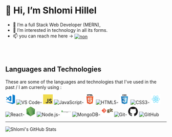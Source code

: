 # 👋 Hi, I’m Shlomi Hillel
- 🌱 I’m a full Stack Web Developer (MERN),
- 👀 I’m interested in technology in all its forms.
- 📫 you can reach me here -> [<img align="center" alt="non" width="22px" src="https://cdn.jsdelivr.net/npm/simple-icons@v3/icons/linkedin.svg" />][linkedin]

<br />

<br/>

<!---

<br />
ShlomiHillel/ShlomiHillel is a ✨ special ✨ repository because its `README.md` (this file) appears on your GitHub profile.
You can click the Preview link to take a look at your changes.
- 👀 I’m interested in ...
- 💞️ I’m looking to collaborate on ...
- 📫 How to reach me ...

[<img align="left" alt="non" width="22px" src="https://cdn.jsdelivr.net/npm/simple-icons@v3/icons/whatsapp.svg" />][whatsapp]


![Python](https://img.shields.io/badge/-Python-000000?style=flat&logo=python)
![SQL](https://img.shields.io/badge/-SQL-000000?style=flat&logo=mysql)
![Neo4j](https://img.shields.io/badge/-Neo4j-000000?style=flat&logo=neo4j)
![Redux](http://img.shields.io/badge/-Redux-000000?style=flat&logo=Redux)
![NoSQL](https://img.shields.io/badge/-NoSQL-000000?style=flat&logo=mongodb)


[<img align="left" alt="Terminal" width="26px" src="https://raw.githubusercontent.com/github/explore/80688e429a7d4ef2fca1e82350fe8e3517d3494d/topics/terminal/terminal.png" />][webdevplaylists]
[<img align="left" alt="Sass" width="26px" src="https://raw.githubusercontent.com/github/explore/80688e429a7d4ef2fca1e82350fe8e3517d3494d/topics/sass/sass.png" />][webdevplaylists]
[<img align="left" alt="Git" width="26px" src="https://raw.githubusercontent.com/github/explore/80688e429a7d4ef2fca1e82350fe8e3517d3494d/topics/flutter/flutter.png" />][webdevplaylists]
--->

## Languages and Technologies
These are some of the languages and technologies that I've used in the past / I am currenly using :

[<img align="" alt="Visual Studio Code" width="30px" src="https://raw.githubusercontent.com/github/explore/80688e429a7d4ef2fca1e82350fe8e3517d3494d/topics/visual-studio-code/visual-studio-code.png" />][webdevplaylists]
![VS Code](https://img.shields.io/badge/-vscode-000000?style=flat&logo=vscode)-
[<img align="" alt="JavaScript" width="30px" src="https://raw.githubusercontent.com/github/explore/80688e429a7d4ef2fca1e82350fe8e3517d3494d/topics/javascript/javascript.png" />][webdevplaylists]
![JavaScript](https://img.shields.io/badge/-JavaScript-000000?style=flat&logo=)-
[<img align="" alt="HTML5" width="30px" src="https://raw.githubusercontent.com/github/explore/80688e429a7d4ef2fca1e82350fe8e3517d3494d/topics/html/html.png" />][webdevplaylists]
![HTML5](https://img.shields.io/badge/-HTML5-000000?style=flat&logo=)-
[<img align="" alt="CSS3" width="30px" src="https://raw.githubusercontent.com/github/explore/80688e429a7d4ef2fca1e82350fe8e3517d3494d/topics/css/css.png" />][webdevplaylists]
![CSS3](http://img.shields.io/badge/-CSS3-000000?style=flat&logo=)-
[<img align="" alt="React" width="30px" src="https://raw.githubusercontent.com/github/explore/80688e429a7d4ef2fca1e82350fe8e3517d3494d/topics/react/react.png" />][webdevplaylists]
![React](https://img.shields.io/badge/-React-222222?style=flat&logo=&logoColor=61DAFB)-
[<img align="" alt="Node.js" width="30px" src="https://raw.githubusercontent.com/github/explore/80688e429a7d4ef2fca1e82350fe8e3517d3494d/topics/nodejs/nodejs.png" />][webdevplaylists]
![Node.js](https://img.shields.io/badge/-Node.js-222222?style=flat&logo=&logoColor=339933)-
[<img align="" alt="MongoDB" width="30px" src="https://raw.githubusercontent.com/github/explore/80688e429a7d4ef2fca1e82350fe8e3517d3494d/topics/mongodb/mongodb.png" />][webdevplaylists]
![MongoDB](https://img.shields.io/badge/-MongoDB-000000?style=flat&logo=)-
[<img align="" alt="Git" width="35px" src="https://raw.githubusercontent.com/github/explore/80688e429a7d4ef2fca1e82350fe8e3517d3494d/topics/git/git.png" />][webdevplaylists]
![Git](https://img.shields.io/badge/-Git-222222?style=flat&logo=&logoColor=F05032)-
[<img align="" alt="GitHub" width="30px" src="https://raw.githubusercontent.com/github/explore/78df643247d429f6cc873026c0622819ad797942/topics/github/github.png" />][webdevplaylists]
![GitHub](https://img.shields.io/badge/-GitHub-222222?style=flat&logo=&logoColor=181717)



---

 <img align="left" alt="Shlomi's GitHub Stats" src="https://github-readme-stats.vercel.app/api?username=shlomihillel&show_icons=true&hide_border=true" />

[whatsapp]: https://wa.me/+972547806008
[linkedin]: https://www.linkedin.com/in/shlomihillel/
[webdevplaylists]: #

